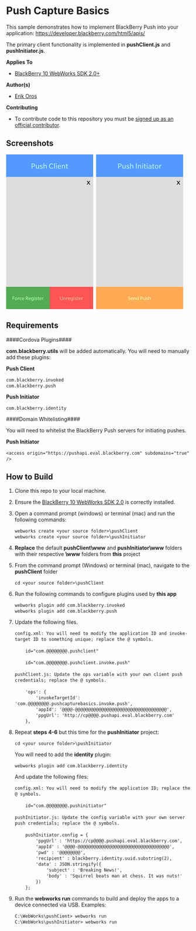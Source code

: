 # Push Capture Basics

This sample demonstrates how to implement BlackBerry Push into your application:
https://developer.blackberry.com/html5/apis/


The primary client functionality is implemented in **pushClient.js** and **pushInitiator.js**.

**Applies To**

* [BlackBerry 10 WebWorks SDK 2.0+](https://developer.blackberry.com/html5/download/sdk) 

**Author(s)**

* [Erik Oros](http://www.twitter.com/WaterlooErik)

**Contributing**

* To contribute code to this repository you must be [signed up as an official contributor](http://blackberry.github.com/howToContribute.html).

## Screenshots ##

![image](_screenshots/1.png)&nbsp;
![image](_screenshots/2.png) 

## Requirements ##

####Cordova Plugins####

**com.blackberry.utils** will be added automatically. You will need to manually add these plugins:

**Push Client**

	com.blackberry.invoked
	com.blackberry.push

**Push Initiator**

	com.blackberry.identity

####Domain Whitelisting####

You will need to whitelist the BlackBerry Push servers for initiating pushes.

**Push Initiator**

	<access origin="https://pushapi.eval.blackberry.com" subdomains="true" />

## How to Build

1. Clone this repo to your local machine.
2. Ensure the [BlackBerry 10 WebWorks SDK 2.0](https://developer.blackberry.com/html5/download/sdk) is correctly installed.
3. Open a command prompt (windows) or terminal (mac) and run the following commands:

	```
	webworks create <your source folder>\pushClient
	webworks create <your source folder>\pushInitiator
	```

3. **Replace** the default **pushClient\www** and **pushInitiator\www** folders with their respective **\www** folders from **this** project
4. From the command prompt (Windows) or terminal (mac), navigate to the **pushClient** folder

	```
	cd <your source folder>\pushClient
	```

5. Run the following commands to configure plugins used by **this app**
	
	```
	webworks plugin add com.blackberry.invoked
	webworks plugin add com.blackberry.push
	```

6. Update the following files.

	```
	config.xml: You will need to modify the application ID and invoke-target ID to something unique; replace the @ symbols.

		id="com.@@@@@@@@.pushclient"
		
		id="com.@@@@@@@@.pushclient.invoke.push"
	
	pushClient.js: Update the ops variable with your own client push credentials; replace the @ symbols.
	
		'ops': {
			'invokeTargetId': 'com.@@@@@@@@.pushcapturebasics.invoke.push',
			'appId': '@@@@-@@@@@@@@@@@@@@@@@@@@@@@@@@@@@@@@@@@',
			'ppgUrl': 'http://cp@@@@.pushapi.eval.blackberry.com'
		},
	```

7. Repeat **steps 4-6** but this time for the **pushInitiator** project:

	```
	cd <your source folder>\pushInitiator
	```

	You will need to add the **identity** plugin:

	```
	webworks plugin add com.blackberry.identity
	```

	And update the following files:

	```
	config.xml: You will need to modify the application ID; replace the @ symbols.

		id="com.@@@@@@@@.pushinitiator"

	pushInitiator.js: Update the config variable with your own server push credentials; replace the @ symbols.
	
		pushInitiator.config = {
			'ppgUrl' : 'https://cp@@@@.pushapi.eval.blackberry.com',
			'appId' : '@@@@-@@@@@@@@@@@@@@@@@@@@@@@@@@@@@@@@@@@',
			'pwd' : '@@@@@@@@',
			'recipient' : blackberry.identity.uuid.substring(2),
			'data' : JSON.stringify({
				'subject' : 'Breaking News!',
				'body' : 'Squirrel beats man at chess. It was nuts!'
			})
		};
	```

8. Run the **webworks run** commands to build and deploy the apps to a device connected via USB. Examples:

	```
	C:\WebWorks\pushCient> webworks run
	C:\WebWorks\pushInitiator> webworks run
	```
